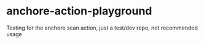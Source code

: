# anchore-action-playground
Testing for the anchore scan action, just a test/dev repo, not recommended usage
